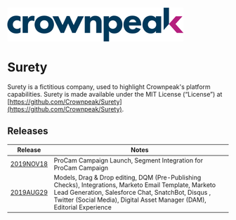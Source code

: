 <a href="https://www.crownpeak.com/" target="_blank">![Crownpeak Logo](images/logo/crownpeak-logo.png?raw=true "Crownpeak Logo")</a>

# Surety
Surety is a fictitious company, used to highlight Crownpeak's platform capabilities. Surety is made available under the MIT License (“License”) at [https://github.com/Crownpeak/Surety](https://github.com/Crownpeak/Surety).

## Releases

| Release       | Notes |
| ------------- | ------------- |
| <a href="./Crownpeak-Content-Xcelerator℠/2019NOV18" target="_blank">2019NOV18</a>     | ProCam Campaign Launch, Segment Integration for ProCam Campaign |
| <a href="./Crownpeak-Content-Xcelerator℠/2019AUG29" target="_blank">2019AUG29</a>     | Models, Drag & Drop editing, DQM (Pre-Publishing Checks), Integrations, Marketo Email Template, Marketo Lead Generation, Salesforce Chat, SnatchBot, Disqus , Twitter (Social Media), Digital Asset Manager (DAM), Editorial Experience |